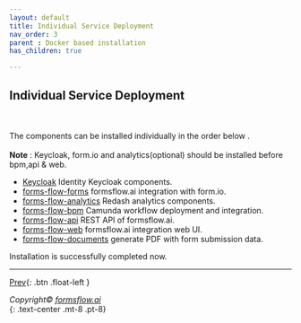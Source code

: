 ```yaml
---
layout: default
title: Individual Service Deployment
nav_order: 3
parent : Docker based installation
has_children: true

---
```


## Individual Service Deployment
\
\
The components can be installed individually in the order below .   
\
**Note** : Keycloak, form.io and analytics(optional) should be installed before bpm,api & web.


- <a href="/forms-flow-installation-doc/Pages/Docker_Based/SetUp/KeycloakSetup.html"   > Keycloak</a> Identity Keycloak components.
- <a href="/forms-flow-installation-doc/Pages/Docker_Based/SetUp/forms.html"  > forms-flow-forms</a> formsflow.ai integration with form.io.
- <a href="/forms-flow-installation-doc/Pages/Docker_Based/SetUp/Analytics.html"   > forms-flow-analytics</a> Redash analytics components.
- <a href="/forms-flow-installation-doc/Pages/Docker_Based/SetUp/Bpm.html"  > forms-flow-bpm</a> Camunda workflow deployment and integration.
- <a href="/forms-flow-installation-doc/Pages/Docker_Based/SetUp/API.html" > forms-flow-api</a> REST API of formsflow.ai.
- <a href="/forms-flow-installation-doc/Pages/Docker_Based/SetUp/Web.html"  > forms-flow-web</a> formsflow.ai integration web UI.
- <a href="/forms-flow-installation-doc/Pages/Docker_Based/SetUp/documents.html"  > forms-flow-documents</a> generate PDF with form submission data.




Installation is successfully completed now.

-------




 [Prev](/forms-flow-installation-doc/Pages/Docker_Based/DockerFull.html){: .btn .float-left }  



  
    
  *Copyright© [formsflow.ai](https://formsflow.ai/)*   
  {: .text-center .mt-8 .pt-8}
